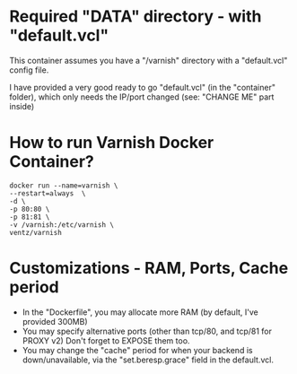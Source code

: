 # Required "DATA" directory - with "default.vcl"

This container assumes you have a "/varnish" directory with a
"default.vcl" config file.

I have provided a very good ready to go "default.vcl" (in the
"container" folder), which only needs the IP/port changed (see:
"CHANGE ME" part inside)

# How to run Varnish Docker Container?
```
docker run --name=varnish \
--restart=always  \
-d \
-p 80:80 \
-p 81:81 \
-v /varnish:/etc/varnish \
ventz/varnish
```

# Customizations - RAM, Ports, Cache period
* In the "Dockerfile", you may allocate more RAM (by default, I've provided 300MB)
* You may specify alternative ports (other than tcp/80, and tcp/81 for PROXY v2)
Don't forget to EXPOSE them too.
* You may change the "cache" period for when your backend is down/unavailable, via the "set.beresp.grace" field in the default.vcl.
